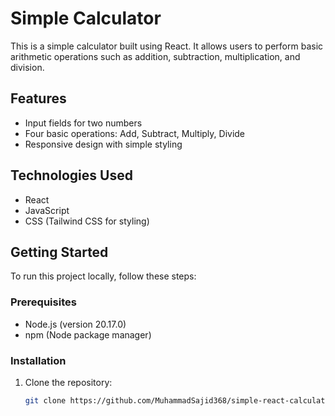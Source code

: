 # Simple Calculator

This is a simple calculator built using React. It allows users to perform basic arithmetic operations such as addition, subtraction, multiplication, and division.

## Features

- Input fields for two numbers
- Four basic operations: Add, Subtract, Multiply, Divide
- Responsive design with simple styling

## Technologies Used

- React
- JavaScript
- CSS (Tailwind CSS for styling)

## Getting Started

To run this project locally, follow these steps:

### Prerequisites

- Node.js (version 20.17.0)
- npm (Node package manager)

### Installation

1. Clone the repository:

   ```bash
   git clone https://github.com/MuhammadSajid368/simple-react-calculator.git
